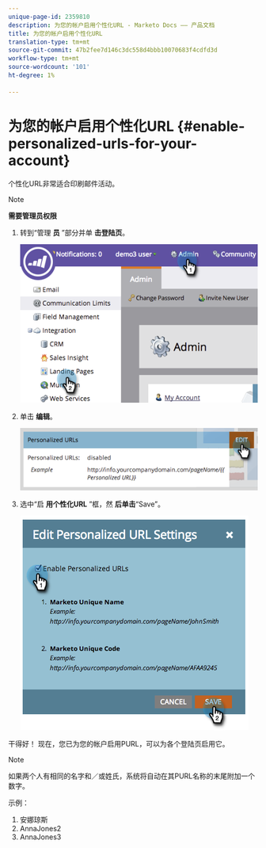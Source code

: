 ```yaml
---
unique-page-id: 2359810
description: 为您的帐户启用个性化URL - Marketo Docs —— 产品文档
title: 为您的帐户启用个性化URL
translation-type: tm+mt
source-git-commit: 47b2fee7d146c3dc558d4bbb10070683f4cdfd3d
workflow-type: tm+mt
source-wordcount: '101'
ht-degree: 1%

---
```



# 为您的帐户启用个性化URL {#enable-personalized-urls-for-your-account}

个性化URL非常适合印刷邮件活动。

>[!NOTE]
>
>**需要管理员权限**

1. 转到“管理 **员** ”部分并单 **击登陆页**。

   ![](assets/image2014-9-18-13-3a29-3a49.png)

1. 单击 **编辑**。

   ![](assets/image2014-9-18-13-3a29-3a58.png)

1. 选中“启 **用个性化URL** ”框，然 **后单击**“Save”。

   ![](assets/image2014-9-18-13-3a30-3a6.png)

干得好！ 现在，您已为您的帐户启用PURL，可以为各个登陆页启用它。

>[!NOTE]
>
>如果两个人有相同的名字和／或姓氏，系统将自动在其PURL名称的末尾附加一个数字。
>
>示例：
>
>1. 安娜琼斯
>1. AnnaJones2
>1. AnnaJones3

>



